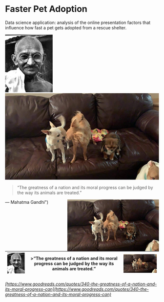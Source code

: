 # Faster Pet Adoption

Data science application: analysis of the online presentation factors that influence how fast a pet gets adopted from a rescue shelter.


![](src/readme/imgs/5810891.jpg)![](data/img_dumps/dl5zpyw5k3jeb.cloudfront-1.jpg)
>“The greatness of a nation and its moral progress can be judged by the way its animals are treated.”

― Mahatma Gandhi")
<img src="https://github.com/elsaVelazquez/faster-pet-adoption/blob/master/data/img_dumps/dl5zpyw5k3jeb.cloudfront-1.jpg" width=300 align=right>

| ![](src/readme/imgs/5810891.jpg) | >“The greatness of a nation and its moral progress can be judged by the way its animals are treated.” | <img src="https://github.com/elsaVelazquez/faster-pet-adoption/blob/master/data/img_dumps/dl5zpyw5k3jeb.cloudfront-1.jpg" width=300 align=right> |
|-|-|-|

###### [https://www.goodreads.com/quotes/340-the-greatness-of-a-nation-and-its-moral-progress-can](https://www.goodreads.com/quotes/340-the-greatness-of-a-nation-and-its-moral-progress-can)
